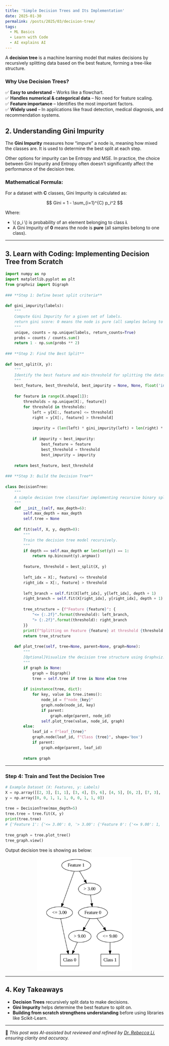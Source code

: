 ```yaml
---
title: 'Simple Decision Trees and Its Implementation'
date: 2025-01-30
permalink: /posts/2025/03/decision-tree/
tags:
  - ML Basics
  - Learn with Code
  - AI explains AI
---
```


A **decision tree** is a machine learning model that makes decisions by recursively splitting data based on the best feature, forming a tree-like structure.

### **Why Use Decision Trees?**
✅ **Easy to understand** – Works like a flowchart.  
✅ **Handles numerical & categorical data** – No need for feature scaling.  
✅ **Feature importance** – Identifies the most important factors.  
✅ **Widely used** – In applications like fraud detection, medical diagnosis, and recommendation systems.

## **2. Understanding Gini Impurity**
The **Gini Impurity** measures how “impure” a node is, meaning how mixed the classes are. It is used to determine the best split at each step.

Other options for impurity can be Entropy and MSE. In practice, the choice between Gini Impurity and Entropy often doesn't significantly affect the performance of the decision tree.

### **Mathematical Formula:**
For a dataset with **C** classes, Gini Impurity is calculated as:

$$ Gini = 1 - \sum_{i=1}^{C} p_i^2 $$

Where:
- \\( p_i \\) is  probability of an element belonging to class **i**.
- A Gini Impurity of **0** means the node is **pure** (all samples belong to one class).

---
## **3. Learn with Coding: Implementing Decision Tree from Scratch**
```python
import numpy as np
import matplotlib.pyplot as plt
from graphviz import Digraph

### **Step 1: Define beset split criteria**

def gini_impurity(labels):
    """
    Compute Gini Impurity for a given set of labels.
    return gini score: 0 means the node is pure (all samples belong to one class)
    """
    unique, counts = np.unique(labels, return_counts=True)
    probs = counts / counts.sum()
    return 1 - np.sum(probs ** 2)

### **Step 2: Find the Best Split**

def best_split(X, y):
    """
    Identify the best feature and min-threshold for splitting the dataset.
    """
    best_feature, best_threshold, best_impurity = None, None, float('inf')
    
    for feature in range(X.shape[1]):
        thresholds = np.unique(X[:, feature])
        for threshold in thresholds:
            left = y[X[:, feature] <= threshold]
            right = y[X[:, feature] > threshold]
            
            impurity = (len(left) * gini_impurity(left) + len(right) * gini_impurity(right)) / len(y)
            
            if impurity < best_impurity:
                best_feature = feature
                best_threshold = threshold
                best_impurity = impurity
                
    return best_feature, best_threshold

### **Step 3: Build the Decision Tree**

class DecisionTree:
    """
    A simple decision tree classifier implementing recursive binary splits.
    """
    def __init__(self, max_depth=6):
        self.max_depth = max_depth
        self.tree = None

    def fit(self, X, y, depth=0):
        """
        Train the decision tree model recursively.
        """
        if depth == self.max_depth or len(set(y)) == 1:
            return np.bincount(y).argmax()

        feature, threshold = best_split(X, y)
        
        left_idx = X[:, feature] <= threshold
        right_idx = X[:, feature] > threshold
        
        left_branch = self.fit(X[left_idx], y[left_idx], depth + 1)
        right_branch = self.fit(X[right_idx], y[right_idx], depth + 1)
        
        tree_structure = {f"Feature {feature}": {
            "<= {:.2f}".format(threshold): left_branch,
            "> {:.2f}".format(threshold): right_branch
        }}
        print(f"Splitting on Feature {feature} at threshold {threshold:.2f}")
        return tree_structure
    
    def plot_tree(self, tree=None, parent=None, graph=None):
        """
        [Optional]Visualize the decision tree structure using Graphviz.
        """
        if graph is None:
            graph = Digraph()
            tree = self.tree if tree is None else tree
        
        if isinstance(tree, dict):
            for key, value in tree.items():
                node_id = f"node_{key}"
                graph.node(node_id, key)
                if parent:
                    graph.edge(parent, node_id)
                self.plot_tree(value, node_id, graph)
        else:
            leaf_id = f"leaf_{tree}"
            graph.node(leaf_id, f"Class {tree}", shape='box')
            if parent:
                graph.edge(parent, leaf_id)
        
        return graph
```

---
### **Step 4: Train and Test the Decision Tree**
```python
# Example Dataset (X: Features, y: Labels)
X = np.array([[2, 3], [1, 1], [3, 4], [5, 6], [4, 5], [6, 2], [7, 3], [8, 5], [9, 7], [10, 8]])
y = np.array([0, 0, 1, 1, 1, 0, 0, 1, 1, 0])

tree = DecisionTree(max_depth=5)
tree.tree = tree.fit(X, y)
print(tree.tree) 
# {'Feature 1': {'<= 3.00': 0, '> 3.00': {'Feature 0': {'<= 9.00': 1, '> 9.00': 0}}}}

tree_graph = tree.plot_tree()
tree_graph.view()

```
Output decision tree is showing as below:
<p align="center"><img src="/figures/posts/decison-tree-output.png"  width="300" class="inline"/></p>


---
## **4. Key Takeaways**
- **Decision Trees** recursively split data to make decisions.
- **Gini Impurity** helps determine the best feature to split on.
- **Building from scratch strengthens understanding** before using libraries like Scikit-Learn.

---
🤖 *This post was AI-assisted but reviewed and refined by [Dr. Rebecca Li](https://xiaoyang-rebecca.github.io/), ensuring clarity and accuracy.*

